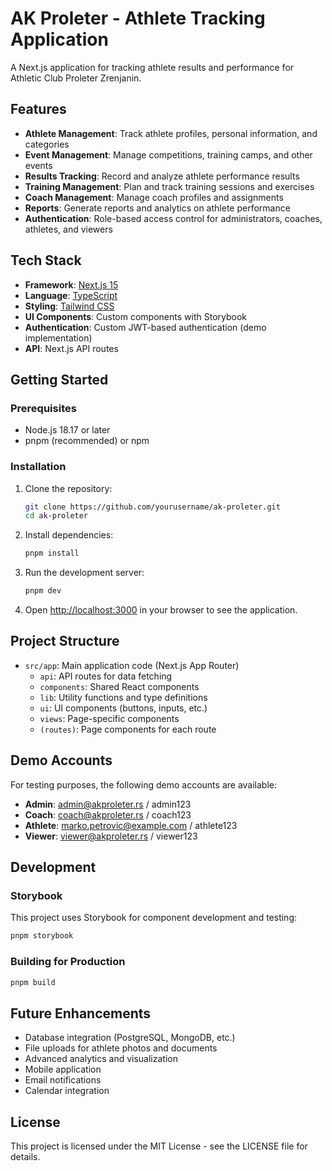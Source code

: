 
# AK Proleter - Athlete Tracking Application

A Next.js application for tracking athlete results and performance for Athletic Club Proleter Zrenjanin.

## Features

- **Athlete Management**: Track athlete profiles, personal information, and categories
- **Event Management**: Manage competitions, training camps, and other events
- **Results Tracking**: Record and analyze athlete performance results
- **Training Management**: Plan and track training sessions and exercises
- **Coach Management**: Manage coach profiles and assignments
- **Reports**: Generate reports and analytics on athlete performance
- **Authentication**: Role-based access control for administrators, coaches, athletes, and viewers

## Tech Stack

- **Framework**: [Next.js 15](https://nextjs.org/)
- **Language**: [TypeScript](https://www.typescriptlang.org/)
- **Styling**: [Tailwind CSS](https://tailwindcss.com/)
- **UI Components**: Custom components with Storybook
- **Authentication**: Custom JWT-based authentication (demo implementation)
- **API**: Next.js API routes

## Getting Started

### Prerequisites

- Node.js 18.17 or later
- pnpm (recommended) or npm

### Installation

1. Clone the repository:
   ```bash
   git clone https://github.com/yourusername/ak-proleter.git
   cd ak-proleter
   ```

2. Install dependencies:
   ```bash
   pnpm install
   ```

3. Run the development server:
   ```bash
   pnpm dev
   ```

4. Open [http://localhost:3000](http://localhost:3000) in your browser to see the application.

## Project Structure

- `src/app`: Main application code (Next.js App Router)
  - `api`: API routes for data fetching
  - `components`: Shared React components
  - `lib`: Utility functions and type definitions
  - `ui`: UI components (buttons, inputs, etc.)
  - `views`: Page-specific components
  - `(routes)`: Page components for each route

## Demo Accounts

For testing purposes, the following demo accounts are available:

- **Admin**: admin@akproleter.rs / admin123
- **Coach**: coach@akproleter.rs / coach123
- **Athlete**: marko.petrovic@example.com / athlete123
- **Viewer**: viewer@akproleter.rs / viewer123

## Development

### Storybook

This project uses Storybook for component development and testing:

```bash
pnpm storybook
```

### Building for Production

```bash
pnpm build
```

## Future Enhancements

- Database integration (PostgreSQL, MongoDB, etc.)
- File uploads for athlete photos and documents
- Advanced analytics and visualization
- Mobile application
- Email notifications
- Calendar integration

## License

This project is licensed under the MIT License - see the LICENSE file for details.
